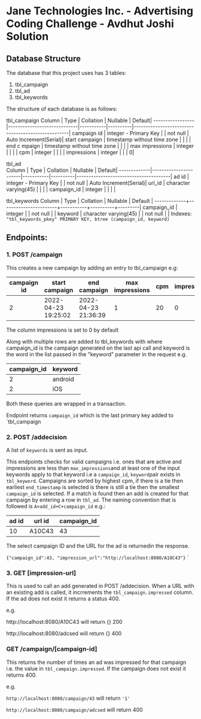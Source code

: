 # Jane Technologies Inc. - Advertising Coding Challenge - Avdhut Joshi Solution

## Database Structure

The database that this project uses has 3 tables:
1. tbl_campaign
2. tbl_ad
3. tbl_keywords

The structure of each database is as follows:

tbl_campaign
     Column      |            Type             | Collation | Nullable |                      Default|
-----------------|-----------------------------|-----------|----------|---------------------------------------------------|
 campaign id     | integer - Primary Key       |           | not null | Auto Increment(Serial)|
 start campaign  | timestamp without time zone |           |          | |
 end c mpaign    | timestamp without time zone |           |          | |
 max impressions | integer                     |           |          | |
 cpm             | integer                     |           |          | |
 impressions     | integer                     |           |          | 0|

 
 
tbl_ad                                   
   Column    |         Type          | Collation | Nullable |                Default|
-------------|-----------------------|-----------|----------|---------------------------------------|
 ad id       | integer - Primary Key |           | not null | Auto Increment(Serial)|
 url_id      | character varying(45) |           |          | |
 campaign_id | integer               |           |          | |

tbl_keywords
   Column    |         Type          | Collation | Nullable | Default |
-------------+-----------------------+-----------+----------+---------|
 campaign_id | integer               |           | not null | |
 keyword     | character varying(45) |           | not null | |
Indexes: `"tbl_keywords_pkey" PRIMARY KEY, btree (campaign_id, keyword)`
    
    

## Endpoints:

### 1. POST /campaign
This creates a new campaign by adding an entry to tbl_campaign e.g:

 campaign id |   start campaign    |    end campaign     | max impressions | cpm | impressions |
-------------|---------------------|---------------------|-----------------|-----|-------------
2 | 2022-04-23 19:25:02 | 2022-04-23 21:36:39 |               1 |  20 |           0|

The column impressions is set to 0 by default

Along with multiple rows are added to tbl_keywords with where campaign_id is the campaign generated on the last api call and keyword is the word in the list passed in the "keyword" parameter in the request e.g.

 campaign_id | keyword |
-------------|---------|
2 | android |
2 | iOS |
          
          
Both these queries are wrapped in a transaction.

Endpoint returns `campaign_id` which is the last primary key added to `tbl_campaign


### 2. POST /addecision
A list of `keywords` is sent as input.

This endpoints checks for valid campaigns i.e. ones that are active and impressions are less than `max_impressions`and at least one of the input keywords apply to that keyword i.e a `campaign_id`, `keyword`pair exists in `tbl_keyword`. Campaigns are sorted by highest cpm, if there is a tie then earliest `end_timestamp` is selected is there is still a tie then the smallest `campaign_id` is selected. If a match is found then an add is created for that campaign by entering a row in `tbl_ad`. The naming convention that is followed is `A+add_id+C+campaign_id` e.g.:

 ad id | url id | campaign_id |
-------|--------|------------- |
10 | A10C43 | 43 |

The select campaign ID	and the URL for the ad is returnedin the response.

`{"campaign_id":43, "impression_url":"http://localhost:8080/A10C43"}` 
`
### 3. GET [impression-url] 
This is used to call an add generated in  POST /addecision. When a URL with an existing add is called, it incrrements the `tbl_campaign.impressed` column. If the ad does not exist it returns a status 400.

e.g. 

http://localhost:8080/A10C43 will return {} 200

http://localhost:8080/adcsed will return {} 400

### GET /campaign/[campaign-id]
This returns the number of times an ad was impressed for that campaign i.e. the value in `tbl_campaign.impressed`. If the campaign does not exist it returns 400.

e.g. 

`http://localhost:8080/campaign/43` will return `'1'` 

`http://localhost:8080/campaign/adcsed` will return 400
